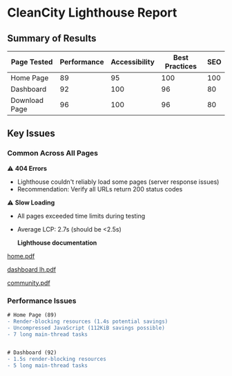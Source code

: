 # CleanCity Lighthouse Report

## Summary of Results

| Page Tested       | Performance | Accessibility | Best Practices | SEO  |
|-------------------|-------------|---------------|----------------|------|
| Home Page         | 89          | 95            | 100            | 100  |
| Dashboard         | 92          | 100           | 96             | 80   |
| Download Page     | 96          | 100           | 96             | 80   |

## Key Issues

### Common Across All Pages
⚠ **404 Errors**  
- Lighthouse couldn't reliably load some pages (server response issues)
- Recommendation: Verify all URLs return 200 status codes

⚠ **Slow Loading**  
- All pages exceeded time limits during testing
- Average LCP: 2.7s (should be <2.5s)

  **Lighthouse documentation**
  
[home.pdf](https://github.com/user-attachments/files/21265690/home.pdf)

[dashboard lh.pdf](https://github.com/user-attachments/files/21265721/dashboard.lh.pdf)

[community.pdf](https://github.com/user-attachments/files/21265726/community.pdf)

### Performance Issues
```diff
# Home Page (89)
- Render-blocking resources (1.4s potential savings)
- Uncompressed JavaScript (112KiB savings possible)
- 7 long main-thread tasks


# Dashboard (92)
- 1.5s render-blocking resources
- 5 long main-thread tasks
